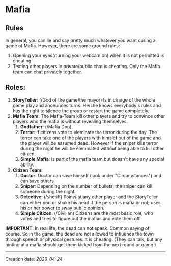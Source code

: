 # Mafia

## Rules
In general, you can lie and say pretty much whatever you want during a game of Mafia. However, there are some ground rules:

1. Opening your eyes(/turning your webcam on) when it is not permitted is cheating.
2. Texting other players in private/public chat is cheating. Only the Mafia team can chat privately together.
## Roles:
1. **StoryTeller**: (/God of the game/the mayor)
   Is in charge of the whole game play and anonunces turns. He/she knows everybody's rules and has the right to silence the group or restart the game completely.
3. **Mafia Team**:
   The Mafia-Team kill other players and try to convince other players who the mafia is without revealing themselves.
   1. **Godfather**: (/Mafia Don)
   2. **Terror**: If citizens vote to eleminate the terror during the day. The terror can take one of the players with himslef out of the game and the player will be assumed dead. However if the sniper kills terror during the night he will be elemniated without being able to kill other citizen.
   3. **Simple Mafia**: Is part of the mafia team but doesn't have any special ability.
4. **Citizen Team**:
   1. **Doctor**: 
      Doctor can save himself (look under "Circumstances") and can save others
   2. **Sniper**: Depending on the number of bullets, the sniper can kill someone during the night.
   3. **Detective**:  (/sheriff)
      Points at any other player and the StoryTeller can either nod or shake his head if the person is mafia or not; uses his or her power to sway public opinion.
   5. **Simple Citizen**: (/Civilian)
      Citizens are the most basic role, who votes and tries to figure out the mafias and vote them off

**IMPORTANT**: In real life, the dead can not speak. Common saying of course. So in the game, the dead are not allowed to influence the town through speech or physical gestures. It is cheating. (They can talk, but any hinting at a mafia should get them kicked from the next round or game.)

* * *
Creation date: _2020-04-24_

